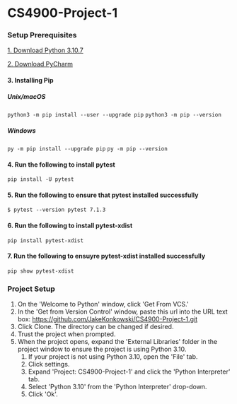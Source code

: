 # CS4900-Project-1

### Setup Prerequisites
[1. Download Python 3.10.7](https://www.python.org/downloads/)

[2. Download PyCharm](https://www.jetbrains.com/pycharm/)

#### 3. Installing Pip

##### Unix/macOS
`python3 -m pip install --user --upgrade pip`
`python3 -m pip --version`

##### Windows
`py -m pip install --upgrade pip`
`py -m pip --version`

#### 4. Run the following to install pytest
`pip install -U pytest`

#### 5. Run the following to ensure that pytest installed successfully
`$ pytest --version
pytest 7.1.3`

#### 6. Run the following to install pytest-xdist
`pip install pytest-xdist`

#### 7. Run the following to ensuyre pytest-xdist installed successfully
`pip show pytest-xdist`

### Project Setup
1. On the 'Welcome to Python' window, click 'Get From VCS.'
2. In the 'Get from Version Control' window, paste this url into the URL text box: https://github.com/JakeKonkowski/CS4900-Project-1.git
3. Click Clone. The directory can be changed if desired.
4. Trust the project when prompted.
5. When the project opens, expand the 'External Libraries' folder in the project window to ensure the project is using Python 3.10. 
   1. If your project is not using Python 3.10, open the 'File' tab.
   2. Click settings.
   3. Expand 'Project: CS4900-Project-1' and click the 'Python Interpreter' tab.
   4. Select 'Python 3.10' from the 'Python Interpreter' drop-down.
   5. Click 'Ok'.
